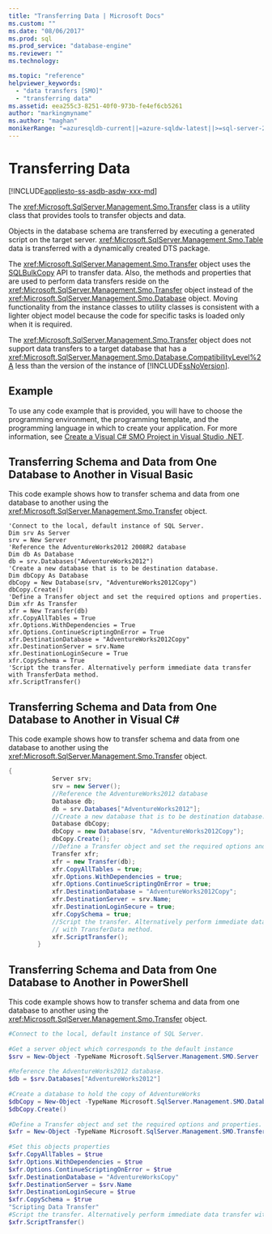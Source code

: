 ```yaml
---
title: "Transferring Data | Microsoft Docs"
ms.custom: ""
ms.date: "08/06/2017"
ms.prod: sql
ms.prod_service: "database-engine"
ms.reviewer: ""
ms.technology: 

ms.topic: "reference"
helpviewer_keywords: 
  - "data transfers [SMO]"
  - "transferring data"
ms.assetid: eea255c3-8251-40f0-973b-fe4ef6cb5261
author: "markingmyname"
ms.author: "maghan"
monikerRange: "=azuresqldb-current||=azure-sqldw-latest||>=sql-server-2016||=sqlallproducts-allversions||>=sql-server-linux-2017||=azuresqldb-mi-current"
---
```

# Transferring Data
[!INCLUDE[appliesto-ss-asdb-asdw-xxx-md](../../../includes/appliesto-ss-asdb-asdw-xxx-md.md)]

  The <xref:Microsoft.SqlServer.Management.Smo.Transfer> class is a utility class that provides tools to transfer objects and data.  
  
 Objects in the database schema are transferred by executing a generated script on the target server. <xref:Microsoft.SqlServer.Management.Smo.Table> data is transferred with a dynamically created DTS package.  
  
 The <xref:Microsoft.SqlServer.Management.Smo.Transfer> object uses the [SQLBulkCopy](https://msdn.microsoft.com/library/system.data.sqlclient.sqlbulkcopy.aspx) API to transfer data. Also, the methods and properties that are used to perform data transfers reside on the <xref:Microsoft.SqlServer.Management.Smo.Transfer> object instead of the <xref:Microsoft.SqlServer.Management.Smo.Database> object. Moving functionality from the instance classes to utility classes is consistent with a lighter object model because the code for specific tasks is loaded only when it is required.  
  
 The <xref:Microsoft.SqlServer.Management.Smo.Transfer> object does not support data transfers to a target database that has a <xref:Microsoft.SqlServer.Management.Smo.Database.CompatibilityLevel%2A> less than the version of the instance of [!INCLUDE[ssNoVersion](../../../includes/ssnoversion-md.md)].  
  
## Example  
To use any code example that is provided, you will have to choose the programming environment, the programming template, and the programming language in which to create your application. For more information, see [Create a Visual C&#35; SMO Project in Visual Studio .NET](../../../relational-databases/server-management-objects-smo/how-to-create-a-visual-csharp-smo-project-in-visual-studio-net.md).  
 
  
## Transferring Schema and Data from One Database to Another in Visual Basic  
 This code example shows how to transfer schema and data from one database to another using the <xref:Microsoft.SqlServer.Management.Smo.Transfer> object.  
  
```VBNET
'Connect to the local, default instance of SQL Server.
Dim srv As Server
srv = New Server
'Reference the AdventureWorks2012 2008R2 database
Dim db As Database
db = srv.Databases("AdventureWorks2012")
'Create a new database that is to be destination database.
Dim dbCopy As Database
dbCopy = New Database(srv, "AdventureWorks2012Copy")
dbCopy.Create()
'Define a Transfer object and set the required options and properties.
Dim xfr As Transfer
xfr = New Transfer(db)
xfr.CopyAllTables = True
xfr.Options.WithDependencies = True
xfr.Options.ContinueScriptingOnError = True
xfr.DestinationDatabase = "AdventureWorks2012Copy"
xfr.DestinationServer = srv.Name
xfr.DestinationLoginSecure = True
xfr.CopySchema = True
'Script the transfer. Alternatively perform immediate data transfer with TransferData method.
xfr.ScriptTransfer()
```
  
## Transferring Schema and Data from One Database to Another in Visual C#  
 This code example shows how to transfer schema and data from one database to another using the <xref:Microsoft.SqlServer.Management.Smo.Transfer> object.  
  
```csharp  
{  
            Server srv;  
            srv = new Server();  
            //Reference the AdventureWorks2012 database   
            Database db;  
            db = srv.Databases["AdventureWorks2012"];  
            //Create a new database that is to be destination database.   
            Database dbCopy;  
            dbCopy = new Database(srv, "AdventureWorks2012Copy");  
            dbCopy.Create();  
            //Define a Transfer object and set the required options and properties.   
            Transfer xfr;  
            xfr = new Transfer(db);  
            xfr.CopyAllTables = true;  
            xfr.Options.WithDependencies = true;  
            xfr.Options.ContinueScriptingOnError = true;  
            xfr.DestinationDatabase = "AdventureWorks2012Copy";  
            xfr.DestinationServer = srv.Name;  
            xfr.DestinationLoginSecure = true;  
            xfr.CopySchema = true;  
            //Script the transfer. Alternatively perform immediate data transfer   
            // with TransferData method.   
            xfr.ScriptTransfer();  
        }   
```  
  
## Transferring Schema and Data from One Database to Another in PowerShell  
 This code example shows how to transfer schema and data from one database to another using the <xref:Microsoft.SqlServer.Management.Smo.Transfer> object.  
  
```powershell  
#Connect to the local, default instance of SQL Server.  
  
#Get a server object which corresponds to the default instance  
$srv = New-Object -TypeName Microsoft.SqlServer.Management.SMO.Server  
  
#Reference the AdventureWorks2012 database.  
$db = $srv.Databases["AdventureWorks2012"]  
  
#Create a database to hold the copy of AdventureWorks  
$dbCopy = New-Object -TypeName Microsoft.SqlServer.Management.SMO.Database -argumentlist $srv, "AdventureWorksCopy"  
$dbCopy.Create()  
  
#Define a Transfer object and set the required options and properties.  
$xfr = New-Object -TypeName Microsoft.SqlServer.Management.SMO.Transfer -argumentlist $db  
  
#Set this objects properties  
$xfr.CopyAllTables = $true  
$xfr.Options.WithDependencies = $true  
$xfr.Options.ContinueScriptingOnError = $true  
$xfr.DestinationDatabase = "AdventureWorksCopy"  
$xfr.DestinationServer = $srv.Name  
$xfr.DestinationLoginSecure = $true  
$xfr.CopySchema = $true  
"Scripting Data Transfer"  
#Script the transfer. Alternatively perform immediate data transfer with TransferData method.  
$xfr.ScriptTransfer()  
```  
  
  
